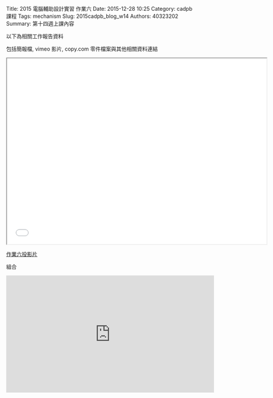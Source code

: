 Title: 2015 電腦輔助設計實習 作業六
Date: 2015-12-28 10:25
Category: cadpb 課程
Tags: mechanism
Slug: 2015cadpb_blog_w14
Authors: 40323202
Summary: 第十四週上課內容

以下為相關工作報告資料

包括簡報檔, vimeo 影片, copy.com 零件檔案與其他相關資料連結

<iframe src="cadp_w14_lecture.html" width="700" height="500"></iframe>

<p><a href="cadp_w14_lecture.html" target="_blank">作業六投影片</a></p>




組合

<iframe width="560" height="315" src="https://www.youtube.com/embed/B-uGmMjzuDE" frameborder="0" allowfullscreen></iframe>

